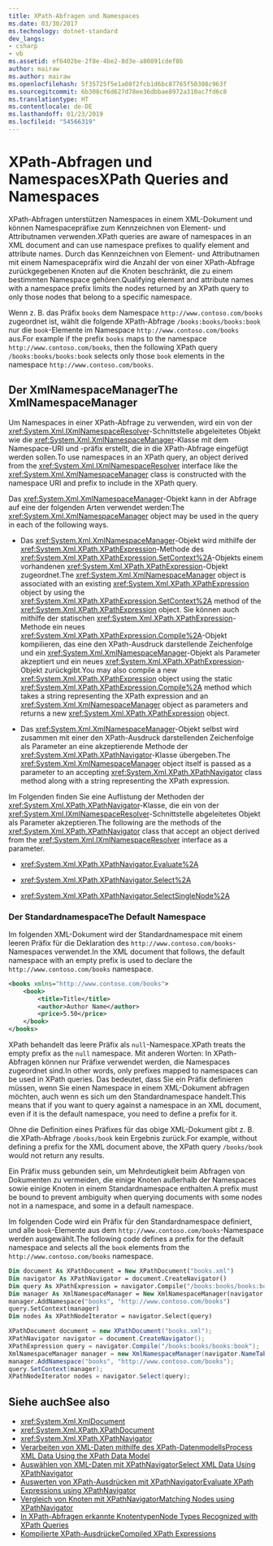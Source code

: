 ```yaml
---
title: XPath-Abfragen und Namespaces
ms.date: 03/30/2017
ms.technology: dotnet-standard
dev_langs:
- csharp
- vb
ms.assetid: ef6402be-2f8e-4be2-8d3e-a80891cdef8b
author: mairaw
ms.author: mairaw
ms.openlocfilehash: 5f35725f5e1a08f2fcb1d6bc87765f50308c963f
ms.sourcegitcommit: 6b308cf6d627d78ee36dbbae8972a310ac7fd6c8
ms.translationtype: HT
ms.contentlocale: de-DE
ms.lasthandoff: 01/23/2019
ms.locfileid: "54566319"
---
```

# <a name="xpath-queries-and-namespaces"></a><span data-ttu-id="79074-102">XPath-Abfragen und Namespaces</span><span class="sxs-lookup"><span data-stu-id="79074-102">XPath Queries and Namespaces</span></span>
<span data-ttu-id="79074-103">XPath-Abfragen unterstützen Namespaces in einem XML-Dokument und können Namespacepräfixe zum Kennzeichnen von Element- und Attributnamen verwenden.</span><span class="sxs-lookup"><span data-stu-id="79074-103">XPath queries are aware of namespaces in an XML document and can use namespace prefixes to qualify element and attribute names.</span></span> <span data-ttu-id="79074-104">Durch das Kennzeichnen von Element- und Attributnamen mit einem Namespacepräfix wird die Anzahl der von einer XPath-Abfrage zurückgegebenen Knoten auf die Knoten beschränkt, die zu einem bestimmten Namespace gehören.</span><span class="sxs-lookup"><span data-stu-id="79074-104">Qualifying element and attribute names with a namespace prefix limits the nodes returned by an XPath query to only those nodes that belong to a specific namespace.</span></span>  
  
 <span data-ttu-id="79074-105">Wenn z. B. das Präfix `books` dem Namespace `http://www.contoso.com/books` zugeordnet ist, wählt die folgende XPath-Abfrage `/books:books/books:book` nur die `book`-Elemente im Namespace `http://www.contoso.com/books` aus.</span><span class="sxs-lookup"><span data-stu-id="79074-105">For example if the prefix `books` maps to the namespace `http://www.contoso.com/books`, then the following XPath query `/books:books/books:book` selects only those `book` elements in the namespace `http://www.contoso.com/books`.</span></span>  
  
## <a name="the-xmlnamespacemanager"></a><span data-ttu-id="79074-106">Der XmlNamespaceManager</span><span class="sxs-lookup"><span data-stu-id="79074-106">The XmlNamespaceManager</span></span>  
 <span data-ttu-id="79074-107">Um Namespaces in einer XPath-Abfrage zu verwenden, wird ein von der <xref:System.Xml.IXmlNamespaceResolver>-Schnittstelle abgeleitetes Objekt wie die <xref:System.Xml.XmlNamespaceManager>-Klasse mit dem Namespace-URI und -präfix erstellt, die in die XPath-Abfrage eingefügt werden sollen.</span><span class="sxs-lookup"><span data-stu-id="79074-107">To use namespaces in an XPath query, an object derived from the <xref:System.Xml.IXmlNamespaceResolver> interface like the <xref:System.Xml.XmlNamespaceManager> class is constructed with the namespace URI and prefix to include in the XPath query.</span></span>  
  
 <span data-ttu-id="79074-108">Das <xref:System.Xml.XmlNamespaceManager>-Objekt kann in der Abfrage auf eine der folgenden Arten verwendet werden:</span><span class="sxs-lookup"><span data-stu-id="79074-108">The <xref:System.Xml.XmlNamespaceManager> object may be used in the query in each of the following ways.</span></span>  
  
-   <span data-ttu-id="79074-109">Das <xref:System.Xml.XmlNamespaceManager>-Objekt wird mithilfe der <xref:System.Xml.XPath.XPathExpression>-Methode des <xref:System.Xml.XPath.XPathExpression.SetContext%2A>-Objekts einem vorhandenen <xref:System.Xml.XPath.XPathExpression>-Objekt zugeordnet.</span><span class="sxs-lookup"><span data-stu-id="79074-109">The <xref:System.Xml.XmlNamespaceManager> object is associated with an existing <xref:System.Xml.XPath.XPathExpression> object by using the <xref:System.Xml.XPath.XPathExpression.SetContext%2A> method of the <xref:System.Xml.XPath.XPathExpression> object.</span></span> <span data-ttu-id="79074-110">Sie können auch mithilfe der statischen <xref:System.Xml.XPath.XPathExpression>-Methode ein neues <xref:System.Xml.XPath.XPathExpression.Compile%2A>-Objekt kompilieren, das eine den XPath-Ausdruck darstellende Zeichenfolge und ein <xref:System.Xml.XmlNamespaceManager>-Objekt als Parameter akzeptiert und ein neues <xref:System.Xml.XPath.XPathExpression>-Objekt zurückgibt.</span><span class="sxs-lookup"><span data-stu-id="79074-110">You may also compile a new <xref:System.Xml.XPath.XPathExpression> object using the static <xref:System.Xml.XPath.XPathExpression.Compile%2A> method which takes a string representing the XPath expression and an <xref:System.Xml.XmlNamespaceManager> object as parameters and returns a new <xref:System.Xml.XPath.XPathExpression> object.</span></span>  
  
-   <span data-ttu-id="79074-111">Das <xref:System.Xml.XmlNamespaceManager>-Objekt selbst wird zusammen mit einer den XPath-Ausdruck darstellenden Zeichenfolge als Parameter an eine akzeptierende Methode der <xref:System.Xml.XPath.XPathNavigator>-Klasse übergeben.</span><span class="sxs-lookup"><span data-stu-id="79074-111">The <xref:System.Xml.XmlNamespaceManager> object itself is passed as a parameter to an accepting <xref:System.Xml.XPath.XPathNavigator> class method along with a string representing the XPath expression.</span></span>  
  
 <span data-ttu-id="79074-112">Im Folgenden finden Sie eine Auflistung der Methoden der <xref:System.Xml.XPath.XPathNavigator>-Klasse, die ein von der <xref:System.Xml.IXmlNamespaceResolver>-Schnittstelle abgeleitetes Objekt als Parameter akzeptieren.</span><span class="sxs-lookup"><span data-stu-id="79074-112">The following are the methods of the <xref:System.Xml.XPath.XPathNavigator> class that accept an object derived from the <xref:System.Xml.IXmlNamespaceResolver> interface as a parameter.</span></span>  
  
-   <xref:System.Xml.XPath.XPathNavigator.Evaluate%2A>  
  
-   <xref:System.Xml.XPath.XPathNavigator.Select%2A>  
  
-   <xref:System.Xml.XPath.XPathNavigator.SelectSingleNode%2A>  
  
### <a name="the-default-namespace"></a><span data-ttu-id="79074-113">Der Standardnamespace</span><span class="sxs-lookup"><span data-stu-id="79074-113">The Default Namespace</span></span>  
 <span data-ttu-id="79074-114">Im folgenden XML-Dokument wird der Standardnamespace mit einem leeren Präfix für die Deklaration des `http://www.contoso.com/books`-Namespaces verwendet.</span><span class="sxs-lookup"><span data-stu-id="79074-114">In the XML document that follows, the default namespace with an empty prefix is used to declare the `http://www.contoso.com/books` namespace.</span></span>  
  
```xml  
<books xmlns="http://www.contoso.com/books">  
    <book>  
        <title>Title</title>  
        <author>Author Name</author>  
        <price>5.50</price>  
    </book>  
</books>  
```  
  
 <span data-ttu-id="79074-115">XPath behandelt das leere Präfix als `null`-Namespace.</span><span class="sxs-lookup"><span data-stu-id="79074-115">XPath treats the empty prefix as the `null` namespace.</span></span> <span data-ttu-id="79074-116">Mit anderen Worten: In XPath-Abfragen können nur Präfixe verwendet werden, die Namespaces zugeordnet sind.</span><span class="sxs-lookup"><span data-stu-id="79074-116">In other words, only prefixes mapped to namespaces can be used in XPath queries.</span></span> <span data-ttu-id="79074-117">Das bedeutet, dass Sie ein Präfix definieren müssen, wenn Sie einen Namespace in einem XML-Dokument abfragen möchten, auch wenn es sich um den Standardnamespace handelt.</span><span class="sxs-lookup"><span data-stu-id="79074-117">This means that if you want to query against a namespace in an XML document, even if it is the default namespace, you need to define a prefix for it.</span></span>  
  
 <span data-ttu-id="79074-118">Ohne die Definition eines Präfixes für das obige XML-Dokument gibt z. B. die XPath-Abfrage `/books/book` kein Ergebnis zurück.</span><span class="sxs-lookup"><span data-stu-id="79074-118">For example, without defining a prefix for the XML document above, the XPath query `/books/book` would not return any results.</span></span>  
  
 <span data-ttu-id="79074-119">Ein Präfix muss gebunden sein, um Mehrdeutigkeit beim Abfragen von Dokumenten zu vermeiden, die einige Knoten außerhalb der Namespaces sowie einige Knoten in einem Standardnamespace enthalten.</span><span class="sxs-lookup"><span data-stu-id="79074-119">A prefix must be bound to prevent ambiguity when querying documents with some nodes not in a namespace, and some in a default namespace.</span></span>  
  
 <span data-ttu-id="79074-120">Im folgenden Code wird ein Präfix für den Standardnamespace definiert, und alle `book`-Elemente aus dem `http://www.contoso.com/books`-Namespace werden ausgewählt.</span><span class="sxs-lookup"><span data-stu-id="79074-120">The following code defines a prefix for the default namespace and selects all the `book` elements from the `http://www.contoso.com/books` namespace.</span></span>  
  
```vb  
Dim document As XPathDocument = New XPathDocument("books.xml")  
Dim navigator As XPathNavigator = document.CreateNavigator()  
Dim query As XPathExpression = navigator.Compile("/books:books/books:book")  
Dim manager As XmlNamespaceManager = New XmlNamespaceManager(navigator.NameTable)  
manager.AddNamespace("books", "http://www.contoso.com/books")  
query.SetContext(manager)  
Dim nodes As XPathNodeIterator = navigator.Select(query)  
```  
  
```csharp  
XPathDocument document = new XPathDocument("books.xml");  
XPathNavigator navigator = document.CreateNavigator();  
XPathExpression query = navigator.Compile("/books:books/books:book");  
XmlNamespaceManager manager = new XmlNamespaceManager(navigator.NameTable);  
manager.AddNamespace("books", "http://www.contoso.com/books");  
query.SetContext(manager);  
XPathNodeIterator nodes = navigator.Select(query);  
```  
  
## <a name="see-also"></a><span data-ttu-id="79074-121">Siehe auch</span><span class="sxs-lookup"><span data-stu-id="79074-121">See also</span></span>

- <xref:System.Xml.XmlDocument>
- <xref:System.Xml.XPath.XPathDocument>
- <xref:System.Xml.XPath.XPathNavigator>
- [<span data-ttu-id="79074-122">Verarbeiten von XML-Daten mithilfe des XPath-Datenmodells</span><span class="sxs-lookup"><span data-stu-id="79074-122">Process XML Data Using the XPath Data Model</span></span>](../../../../docs/standard/data/xml/process-xml-data-using-the-xpath-data-model.md)
- [<span data-ttu-id="79074-123">Auswählen von XML-Daten mit XPathNavigator</span><span class="sxs-lookup"><span data-stu-id="79074-123">Select XML Data Using XPathNavigator</span></span>](../../../../docs/standard/data/xml/select-xml-data-using-xpathnavigator.md)
- [<span data-ttu-id="79074-124">Auswerten von XPath-Ausdrücken mit XPathNavigator</span><span class="sxs-lookup"><span data-stu-id="79074-124">Evaluate XPath Expressions using XPathNavigator</span></span>](../../../../docs/standard/data/xml/evaluate-xpath-expressions-using-xpathnavigator.md)
- [<span data-ttu-id="79074-125">Vergleich von Knoten mit XPathNavigator</span><span class="sxs-lookup"><span data-stu-id="79074-125">Matching Nodes using XPathNavigator</span></span>](../../../../docs/standard/data/xml/matching-nodes-using-xpathnavigator.md)
- [<span data-ttu-id="79074-126">In XPath-Abfragen erkannte Knotentypen</span><span class="sxs-lookup"><span data-stu-id="79074-126">Node Types Recognized with XPath Queries</span></span>](../../../../docs/standard/data/xml/node-types-recognized-with-xpath-queries.md)
- [<span data-ttu-id="79074-127">Kompilierte XPath-Ausdrücke</span><span class="sxs-lookup"><span data-stu-id="79074-127">Compiled XPath Expressions</span></span>](../../../../docs/standard/data/xml/compiled-xpath-expressions.md)
